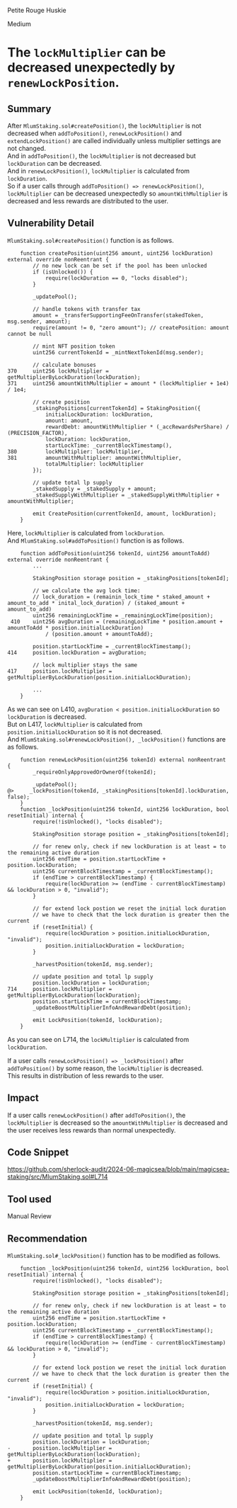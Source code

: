 Petite Rouge Huskie

Medium

# The `lockMultiplier` can be decreased unexpectedly by `renewLockPosition`.

## Summary
After `MlumStaking.sol#createPosition()`, the `lockMultiplier` is not decreased when `addToPosition()`, `renewLockPosition()` and `extendLockPosition()` are called individually unless multiplier settings are not changed.   
And in `addToPosition()`, the `lockMultiplier` is not decreased but `lockDuration` can be decreased.   
And in `renewLockPosition()`, `lockMultiplier` is calculated from `lockDuration`.   
So if a user calls through  `addToPosition() => renewLockPosition()`, `lockMultiplier` can be decreased unexpectedly so `amountWithMultiplier` is decreased and less rewards are distributed to the user.

## Vulnerability Detail
`MlumStaking.sol#createPosition()` function is as follows.
```solidity
    function createPosition(uint256 amount, uint256 lockDuration) external override nonReentrant {
        // no new lock can be set if the pool has been unlocked
        if (isUnlocked()) {
            require(lockDuration == 0, "locks disabled");
        }

        _updatePool();

        // handle tokens with transfer tax
        amount = _transferSupportingFeeOnTransfer(stakedToken, msg.sender, amount);
        require(amount != 0, "zero amount"); // createPosition: amount cannot be null

        // mint NFT position token
        uint256 currentTokenId = _mintNextTokenId(msg.sender);

        // calculate bonuses
370     uint256 lockMultiplier = getMultiplierByLockDuration(lockDuration);
371     uint256 amountWithMultiplier = amount * (lockMultiplier + 1e4) / 1e4;

        // create position
        _stakingPositions[currentTokenId] = StakingPosition({
            initialLockDuration: lockDuration,
            amount: amount,
            rewardDebt: amountWithMultiplier * (_accRewardsPerShare) / (PRECISION_FACTOR),
            lockDuration: lockDuration,
            startLockTime: _currentBlockTimestamp(),
380         lockMultiplier: lockMultiplier,
381         amountWithMultiplier: amountWithMultiplier,
            totalMultiplier: lockMultiplier
        });

        // update total lp supply
        _stakedSupply = _stakedSupply + amount;
        _stakedSupplyWithMultiplier = _stakedSupplyWithMultiplier + amountWithMultiplier;

        emit CreatePosition(currentTokenId, amount, lockDuration);
    }
```
Here, `lockMultiplier` is calculated from `lockDuration`.   
And `MlumStaking.sol#addToPosition()` function is as follows.
```solidity
    function addToPosition(uint256 tokenId, uint256 amountToAdd) external override nonReentrant {
        ...

        StakingPosition storage position = _stakingPositions[tokenId];

        // we calculate the avg lock time:
        // lock_duration = (remainin_lock_time * staked_amount + amount_to_add * inital_lock_duration) / (staked_amount + amount_to_add)
        uint256 remainingLockTime = _remainingLockTime(position);
 410    uint256 avgDuration = (remainingLockTime * position.amount + amountToAdd * position.initialLockDuration)
            / (position.amount + amountToAdd);

        position.startLockTime = _currentBlockTimestamp();
414     position.lockDuration = avgDuration;

        // lock multiplier stays the same
417     position.lockMultiplier = getMultiplierByLockDuration(position.initialLockDuration);

        ...
    }
```
As we can see on L410, `avgDuration < position.initialLockDuration` so `lockDuration` is decreased.   
But on L417, `lockMultiplier` is calculated from `position.initialLockDuration` so it is not decreased.   
And `MlumStaking.sol#renewLockPosition(), _lockPosition()` functions are as follows.
```solidity
    function renewLockPosition(uint256 tokenId) external nonReentrant {
        _requireOnlyApprovedOrOwnerOf(tokenId);

        _updatePool();
@>     _lockPosition(tokenId, _stakingPositions[tokenId].lockDuration, false);
    }
    function _lockPosition(uint256 tokenId, uint256 lockDuration, bool resetInitial) internal {
        require(!isUnlocked(), "locks disabled");

        StakingPosition storage position = _stakingPositions[tokenId];

        // for renew only, check if new lockDuration is at least = to the remaining active duration
        uint256 endTime = position.startLockTime + position.lockDuration;
        uint256 currentBlockTimestamp = _currentBlockTimestamp();
        if (endTime > currentBlockTimestamp) {
            require(lockDuration >= (endTime - currentBlockTimestamp) && lockDuration > 0, "invalid");
        }

        // for extend lock postion we reset the initial lock duration
        // we have to check that the lock duration is greater then the current
        if (resetInitial) {
            require(lockDuration > position.initialLockDuration, "invalid");
            position.initialLockDuration = lockDuration;
        }

        _harvestPosition(tokenId, msg.sender);

        // update position and total lp supply
        position.lockDuration = lockDuration;
714     position.lockMultiplier = getMultiplierByLockDuration(lockDuration);
        position.startLockTime = currentBlockTimestamp;
        _updateBoostMultiplierInfoAndRewardDebt(position);

        emit LockPosition(tokenId, lockDuration);
    }
```
As you can see on L714, the `lockMultiplier` is calculated from `lockDuration`.

If a user calls `renewLockPosition() => _lockPosition()` after `addToPosition()` by some reason, the `lockMultiplier` is decreased.   
This results in distribution of less rewards to the user.

## Impact
If a user calls `renewLockPosition()` after `addToPosition()`, the `lockMultiplier` is decreased so the `amountWithMultiplier` is decreased and the user receives less rewards than normal unexpectedly.

## Code Snippet
https://github.com/sherlock-audit/2024-06-magicsea/blob/main/magicsea-staking/src/MlumStaking.sol#L714

## Tool used

Manual Review

## Recommendation
`MlumStaking.sol#_lockPosition()` function has to be modified as follows.
```solidity
    function _lockPosition(uint256 tokenId, uint256 lockDuration, bool resetInitial) internal {
        require(!isUnlocked(), "locks disabled");

        StakingPosition storage position = _stakingPositions[tokenId];

        // for renew only, check if new lockDuration is at least = to the remaining active duration
        uint256 endTime = position.startLockTime + position.lockDuration;
        uint256 currentBlockTimestamp = _currentBlockTimestamp();
        if (endTime > currentBlockTimestamp) {
            require(lockDuration >= (endTime - currentBlockTimestamp) && lockDuration > 0, "invalid");
        }

        // for extend lock postion we reset the initial lock duration
        // we have to check that the lock duration is greater then the current
        if (resetInitial) {
            require(lockDuration > position.initialLockDuration, "invalid");
            position.initialLockDuration = lockDuration;
        }

        _harvestPosition(tokenId, msg.sender);

        // update position and total lp supply
        position.lockDuration = lockDuration;
-       position.lockMultiplier = getMultiplierByLockDuration(lockDuration);
+       position.lockMultiplier = getMultiplierByLockDuration(position.initialLockDuration);
        position.startLockTime = currentBlockTimestamp;
        _updateBoostMultiplierInfoAndRewardDebt(position);

        emit LockPosition(tokenId, lockDuration);
    }
```